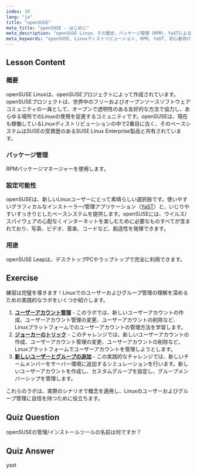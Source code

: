 ```yaml
---
index: 10
lang: "ja"
title: "openSUSE"
meta_title: "openSUSE - はじめに"
meta_description: "openSUSE Linux、その歴史、パッケージ管理（RPM）、YaSTによる設定可能性について学びましょう。openSUSEが初心者にとって素晴らしい理由を発見してください。"
meta_keywords: "openSUSE, Linuxディストリビューション, RPM, YaST, 初心者向けLinux, openSUSEチュートリアル, Linuxガイド"
---
```


## Lesson Content

### 概要

openSUSE Linuxは、openSUSEプロジェクトによって作成されています。openSUSEプロジェクトは、世界中のフリーおよびオープンソースソフトウェアコミュニティの一員として、オープンで透明性のある友好的な方法で協力し、あらゆる場所でのLinuxの使用を促進するコミュニティです。openSUSEは、現在も稼働しているLinuxディストリビューションの中で2番目に古く、そのベースシステムはSUSEの受賞歴のあるSUSE Linux Enterprise製品と共有されています。

### パッケージ管理

RPMパッケージマネージャーを使用します。

### 設定可能性

openSUSEは、新しいLinuxユーザーにとって素晴らしい選択肢です。使いやすいグラフィカルなインストーラー/管理アプリケーション（[YaST](http://yast.github.io/)）と、いじりやすいすっきりとしたベースシステムを提供します。openSUSEには、ウイルス/スパイウェアの心配なくインターネットを楽しむために必要なものすべてが含まれており、写真、ビデオ、音楽、コードなど、創造性を発揮できます。

### 用途

openSUSE Leapは、デスクトップPCやラップトップで完全に利用できます。

## Exercise

練習は完璧を導きます！Linuxでのユーザーおよびグループ管理の理解を深めるための実践的なラボをいくつか紹介します。

1. **[ユーザーアカウント管理](https://labex.io/ja/labs/linux-user-account-management-49)** - このラボでは、新しいユーザーアカウントの作成、ユーザーアカウント管理の変更、ユーザーアカウントの削除など、Linuxプラットフォームでのユーザーアカウントの管理方法を学習します。
2. **[ジョーカーのトリック](https://labex.io/ja/labs/linux-the-joker-s-trick-270247)** - このチャレンジでは、新しいユーザーアカウントの作成、ユーザーアカウント管理の変更、ユーザーアカウントの削除など、Linuxプラットフォームでユーザーアカウントを管理しようとします。
3. **[新しいユーザーとグループの追加](https://labex.io/ja/labs/linux-add-new-user-and-group-17987)** - この実践的なチャレンジでは、新しいチームメンバーをサーバー環境に追加するシミュレーションを行います。新しいユーザーアカウントを作成し、カスタムグループを設定し、グループメンバーシップを管理します。

これらのラボは、実際のシナリオで概念を適用し、Linuxのユーザーおよびグループ管理に自信を持つために役立ちます。

## Quiz Question

openSUSEの管理/インストールツールの名前は何ですか？

## Quiz Answer

yast
